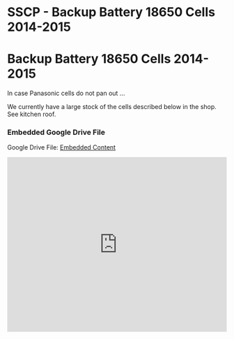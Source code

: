 # SSCP - Backup Battery 18650 Cells 2014-2015

# Backup Battery 18650 Cells 2014-2015

In case Panasonic cells do not pan out ... 

We currently have a large stock of the cells described below in the shop. See kitchen roof. 

[](https://drive.google.com/folderview?id=1Mu2tzF1BwT-9sETHCUQX6nTFpZJDqwT_)

### Embedded Google Drive File

Google Drive File: [Embedded Content](https://drive.google.com/embeddedfolderview?id=1Mu2tzF1BwT-9sETHCUQX6nTFpZJDqwT_#list)

<iframe width="100%" height="400" src="https://drive.google.com/embeddedfolderview?id=1Mu2tzF1BwT-9sETHCUQX6nTFpZJDqwT_#list" frameborder="0"></iframe>

